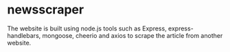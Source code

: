 # newsscraper

The website is built using node.js tools such as Express, express-handlebars, mongoose, cheerio and axios to scrape the article from another website. 
